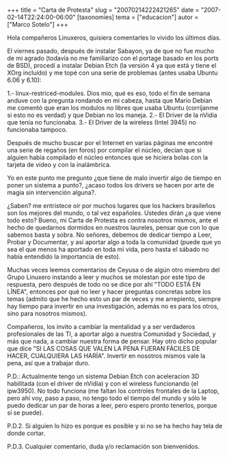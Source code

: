 +++
title = "Carta de Protesta"
slug = "20070214222421265"
date = "2007-02-14T22:24:00-06:00"
[taxonomies]
tema = ["educacion"]
autor = ["Marco Sotelo"]
+++

Hola compañeros Linuxeros, quisiera comentarles lo vivido los últimos
días.

El viernes pasado, después de instalar Sabayon, ya de que no fue mucho
de mi agrado (todavía no me familiarizo con el portage basado en los
ports de BSD), procedí a instalar Debian Etch (la versión 4 ya que está
y tiene el XOrg incluído) y me topé con una serie de problemas (antes
usaba Ubuntu 6.06 y 6.10):

1.- linux-restriced-modules. Dios mio, qué es eso, todo el fin de semana
anduve con la pregunta rondando en mi cabeza, hasta que Mario Debian me
comentó que eran los modulos no libres que usaba Ubuntu (corríjanme si
esto no es verdad) y que Debian no los maneja. 2.- El Driver de la
nVidia que tenía no funcionaba. 3.- El Driver de la wireless (Intel
3945) no funcionaba tampoco.

<!-- more -->
Después de mucho buscar por el Internet en varias páginas me encontré
una serie de regaños (en foros) por compilar el núcleo, decían que si
alguien había compilado el núcleo entonces que se hiciera bolas con la
tarjeta de vídeo y con la inalámbrica.

Yo en este punto me pregunto ¿que tiene de malo invertir algo de tiempo
en poner un sistema a punto?, ¿acaso todos los drivers se hacen por arte
de magia sin intervención alguna?.

¿Saben? me entristece oír por muchos lugares que los hackers brasileños
son los mejores del mundo, o tal vez españoles. Ustedes dirán ¿a que
viene todo esto? Bueno, mi Carta de Protesta es contra nosotros mismos,
ante el hecho de quedarnos dormidos en nuestros laureles, pensar que con
lo que sabemos basta y sobra. No señores, debemos de dedicar tiempo a
Leer, Probar y Documentar, y así aportar algo a toda la comunidad (puede
que yo sea el que menos ha aportado en toda mi vida, pero hasta el
sábado no había entendido la importancia de esto).

Muchas veces leemos comentarios de Ceyusa o de algún otro miembro del
Grupo Linuxero instando a leer y muchos se molestan por este tipo de
respuesta, pero después de todo no se dice por ahí "TODO ESTÁ EN LÍNEA",
entonces por qué no leer y hacer preguntas concretas sobre los temas
(admito que he hecho esto un par de veces y me arrepiento, siempre hay
tiempo para invertir en una investigación, además no es para los otros,
sino para nosotros mismos).

Compañeros, los invito a cambiar la mentalidad y a ser verdaderos
profesionales de las TI, a aportar algo a nuestra Comunidad y Sociedad,
y más que nada, a cambiar nuestra forma de pensar. Hay otro dicho
popular que dice "SI LAS COSAS QUE VALEN LA PENA FUERAN FÁCILES DE
HACER, CUALQUIERA LAS HARÍA". Invertir en nosotros mismos vale la pena,
así que a trabajar duro.

P.D.: Actualmente tengo un sistema Debian Etch con aceleracion 3D
habilitada (con el driver de nVidia) y con el wireless funcionando (el
ipw3950). No todo funciona (me faltan los controles frontales de la
Laptop, pero ahí voy, paso a paso, no tengo todo el tiempo del mundo y
sólo le puedo dedicar un par de horas a leer, pero espero pronto
tenerlos, porque sí se puede).

P.D.2. Si alguien lo hizo es porque es posible y si no se ha hecho hay
tela de donde cortar.

P.D.3. Cualquier comentario, duda y/o reclamación son bienvenidos.
